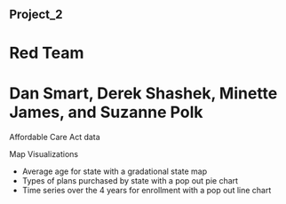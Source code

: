 ## Project_2

# Red Team
# Dan Smart, Derek Shashek, Minette James, and Suzanne Polk

Affordable Care Act data

Map Visualizations
- Average age for state with a gradational state map
- Types of plans purchased by state with a pop out pie chart
- Time series over the 4 years for enrollment with a pop out line chart
